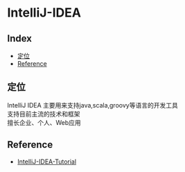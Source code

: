 IntelliJ-IDEA
===

Index
---
- [定位](#定位)
- [Reference](#Reference)

## 定位
IntelliJ IDEA 主要用来支持java,scala,groovy等语言的开发工具<br/>
支持目前主流的技术和框架<br/>
擅长企业、个人、Web应用

## Reference
- [IntelliJ-IDEA-Tutorial](https://github.com/Tayhh/IntelliJ-IDEA-Tutorial)

